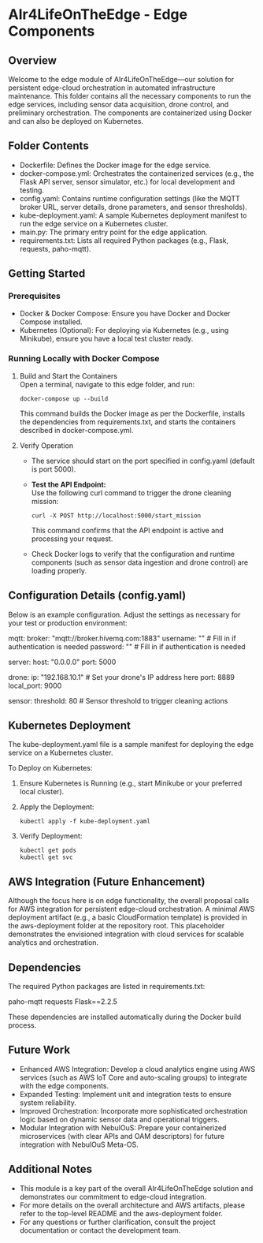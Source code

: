 # AIr4LifeOnTheEdge - Edge Components

## Overview
Welcome to the edge module of AIr4LifeOnTheEdge—our solution for persistent edge-cloud orchestration in automated infrastructure maintenance. This folder contains all the necessary components to run the edge services, including sensor data acquisition, drone control, and preliminary orchestration. The components are containerized using Docker and can also be deployed on Kubernetes.

## Folder Contents
- Dockerfile: Defines the Docker image for the edge service.
- docker-compose.yml: Orchestrates the containerized services (e.g., the Flask API server, sensor simulator, etc.) for local development and testing.
- config.yaml: Contains runtime configuration settings (like the MQTT broker URL, server details, drone parameters, and sensor thresholds).
- kube-deployment.yaml: A sample Kubernetes deployment manifest to run the edge service on a Kubernetes cluster.
- main.py: The primary entry point for the edge application.
- requirements.txt: Lists all required Python packages (e.g., Flask, requests, paho-mqtt).

## Getting Started

### Prerequisites
- Docker & Docker Compose: Ensure you have Docker and Docker Compose installed.
- Kubernetes (Optional): For deploying via Kubernetes (e.g., using Minikube), ensure you have a local test cluster ready.

### Running Locally with Docker Compose
1. Build and Start the Containers  
   Open a terminal, navigate to this edge folder, and run:
   
       docker-compose up --build
   
   This command builds the Docker image as per the Dockerfile, installs the dependencies from requirements.txt, and starts the containers described in docker-compose.yml.

2. Verify Operation  
   - The service should start on the port specified in config.yaml (default is port 5000).  
   - **Test the API Endpoint:**  
     Use the following curl command to trigger the drone cleaning mission:
     
         curl -X POST http://localhost:5000/start_mission
     
     This command confirms that the API endpoint is active and processing your request.
   - Check Docker logs to verify that the configuration and runtime components (such as sensor data ingestion and drone control) are loading properly.

## Configuration Details (config.yaml)
Below is an example configuration. Adjust the settings as necessary for your test or production environment:

mqtt:
  broker: "mqtt://broker.hivemq.com:1883"
  username: ""         # Fill in if authentication is needed
  password: ""         # Fill in if authentication is needed

server:
  host: "0.0.0.0"
  port: 5000

drone:
  ip: "192.168.10.1"   # Set your drone's IP address here
  port: 8889
  local_port: 9000

sensor:
  threshold: 80        # Sensor threshold to trigger cleaning actions

## Kubernetes Deployment
The kube-deployment.yaml file is a sample manifest for deploying the edge service on a Kubernetes cluster.

To Deploy on Kubernetes:
1. Ensure Kubernetes is Running (e.g., start Minikube or your preferred local cluster).
2. Apply the Deployment:
   
       kubectl apply -f kube-deployment.yaml
   
3. Verify Deployment:
   
       kubectl get pods
       kubectl get svc

## AWS Integration (Future Enhancement)
Although the focus here is on edge functionality, the overall proposal calls for AWS integration for persistent edge-cloud orchestration. A minimal AWS deployment artifact (e.g., a basic CloudFormation template) is provided in the aws-deployment folder at the repository root. This placeholder demonstrates the envisioned integration with cloud services for scalable analytics and orchestration.

## Dependencies
The required Python packages are listed in requirements.txt:

paho-mqtt
requests
Flask==2.2.5

These dependencies are installed automatically during the Docker build process.

## Future Work
- Enhanced AWS Integration: Develop a cloud analytics engine using AWS services (such as AWS IoT Core and auto-scaling groups) to integrate with the edge components.
- Expanded Testing: Implement unit and integration tests to ensure system reliability.
- Improved Orchestration: Incorporate more sophisticated orchestration logic based on dynamic sensor data and operational triggers.
- Modular Integration with NebulOuS: Prepare your containerized microservices (with clear APIs and OAM descriptors) for future integration with NebulOuS Meta-OS.

## Additional Notes
- This module is a key part of the overall AIr4LifeOnTheEdge solution and demonstrates our commitment to edge-cloud integration.
- For more details on the overall architecture and AWS artifacts, please refer to the top-level README and the aws-deployment folder.
- For any questions or further clarification, consult the project documentation or contact the development team.

